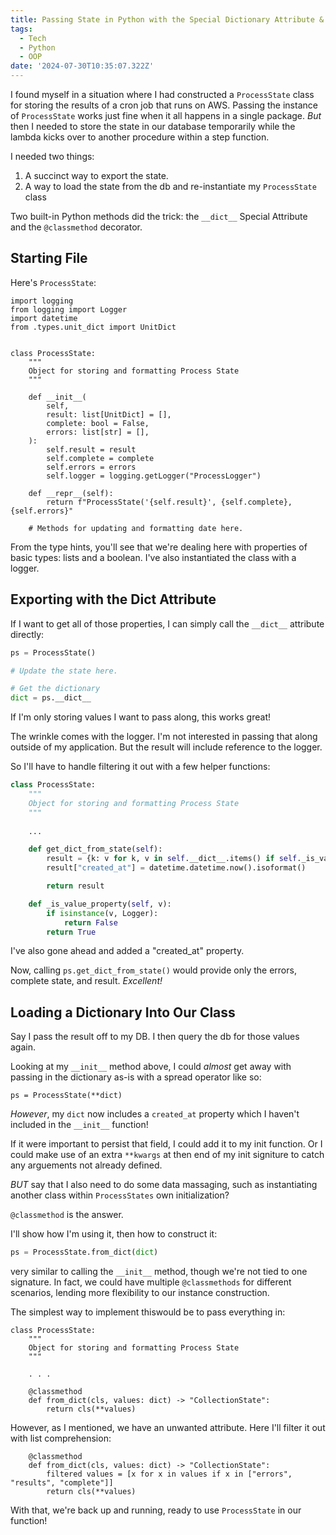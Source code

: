 ```yaml
---
title: Passing State in Python with the Special Dictionary Attribute & the Classmethod decorator
tags:
  - Tech
  - Python
  - OOP
date: '2024-07-30T10:35:07.322Z'
---
```


I found myself in a situation where I had constructed a `ProcessState` class for storing the results of a cron job that runs on AWS. Passing the instance of `ProcessState` works just fine when it all happens in a single package. _But_ then I needed to store the state in our database temporarily while the lambda kicks over to another procedure within a step function.

I needed two things:

1. A succinct way to export the state.
2. A way to load the state from the db and re-instantiate my `ProcessState` class

Two built-in Python methods did the trick: the `__dict__` Special Attribute and the `@classmethod` decorator.

## Starting File

Here's `ProcessState`:

```
import logging
from logging import Logger
import datetime
from .types.unit_dict import UnitDict


class ProcessState:
    """
    Object for storing and formatting Process State
    """

    def __init__(
        self,
        result: list[UnitDict] = [],
        complete: bool = False,
        errors: list[str] = [],
    ):
        self.result = result
        self.complete = complete
        self.errors = errors
        self.logger = logging.getLogger("ProcessLogger")

    def __repr__(self):
        return f"ProcessState('{self.result}', {self.complete}, {self.errors}"
        
    # Methods for updating and formatting date here.

```

From the type hints, you'll see that we're dealing here with properties of basic types: lists and a boolean. I've also instantiated the class with a logger.

## Exporting with the Dict Attribute

If I want to get all of those properties, I can simply call the `__dict__` attribute directly:

```python
ps = ProcessState()

# Update the state here.

# Get the dictionary
dict = ps.__dict__
```

If I'm only storing values I want to pass along, this works great!

The wrinkle comes with the logger. I'm not interested in passing that along outside of my application. But the result will include reference to the logger.

So I'll have to handle filtering it out with a few helper functions:


```python
class ProcessState:
    """
    Object for storing and formatting Process State
    """
    
    ...

    def get_dict_from_state(self):
        result = {k: v for k, v in self.__dict__.items() if self._is_value_property(v)}
        result["created_at"] = datetime.datetime.now().isoformat()

        return result

    def _is_value_property(self, v):
        if isinstance(v, Logger):
            return False
        return True
```

I've also gone ahead and added a "created_at" property.

Now, calling `ps.get_dict_from_state()` would provide only the errors, complete state, and result. _Excellent!_

## Loading a Dictionary Into Our Class

Say I pass the result off to my DB. I then query the db for those values again. 

Looking at my `__init__` method above, I could _almost_ get away with passing in the dictionary as-is with a spread operator like so:

```
ps = ProcessState(**dict)
```

_However_, my `dict` now includes a `created_at` property which I haven't included in the `__init__` function!

If it were important to persist that field, I could add it to my init function. Or I could make use of an extra `**kwargs` at then end of my init signiture to catch any arguements not already defined.

_BUT_ say that I also need to do some data massaging, such as instantiating another class within `ProcessStates` own initialization?

`@classmethod` is the answer. 

I'll show how I'm using it, then how to construct it:

```python
ps = ProcessState.from_dict(dict)
```

very similar to calling the `__init__` method, though we're not tied to one signature. In fact, we could have multiple `@classmethods` for different scenarios, lending more flexibility to our instance construction.

The simplest way to implement thiswould be to pass everything in:

```
class ProcessState:
    """
    Object for storing and formatting Process State
    """
    
    . . . 
    
    @classmethod
    def from_dict(cls, values: dict) -> "CollectionState":
        return cls(**values)
```

However, as I mentioned, we have an unwanted attribute. Here I'll filter it out with list comprehension:

```
    @classmethod
    def from_dict(cls, values: dict) -> "CollectionState":
    	filtered values = [x for x in values if x in ["errors", "results", "complete"]] 
    	return cls(**values)
```

With that, we're back up and running, ready to use `ProcessState` in our function!
